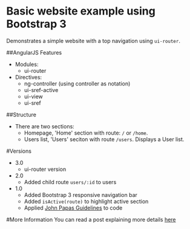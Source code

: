 # Basic website example using Bootstrap 3
Demonstrates a simple website with a top navigation using `ui-router`.

##AngularJS Features
- Modules:
  - ui-router
- Directives:  
  - ng-controller (using controller as notation)
  - ui-sref-active
  - ui-view
  - ui-sref

##Structure
- There are two sections:
  - Homepage, 'Home' section with route: `/` or `/home`. 
  - Users list, 'Users' seciton with route `/users`. Displays a User list.

#Versions
- 3.0 
  - ui-router version
- 2.0 
  - Added child route `users/:id` to users
- 1.0
  - Added Bootstrap 3 responsive navigation bar
  - Added `isActive(route)` to highlight active section
  - Applied [John Papas Guidelines](https://github.com/johnpapa/angular-styleguide) to code

#More Information
You can read a post explaining more details [here](http://bit.ly/ngNewRouter)